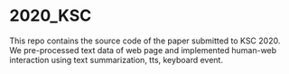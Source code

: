 # 2020_KSC
This repo contains the source code of the paper submitted to KSC 2020. We pre-processed text data of web page and implemented human-web interaction using text summarization, tts, keyboard event.
